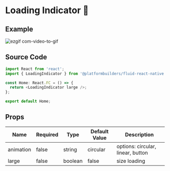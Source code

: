 # Loading Indicator 🔁

## Example

![ezgif com-video-to-gif](https://user-images.githubusercontent.com/44801113/81099998-2869d900-8ee2-11ea-9b81-f3df2a34bcd9.gif)

## Source Code

```js
import React from 'react';
import { LoadingIndicator } from '@platformbuilders/fluid-react-native';

const Home: React.FC = () => {
  return <LoadingIndicator large />;
};

export default Home;
```

## Props

| Name      | Required | Type    | Default Value | Description                       |
| --------- | -------- | ------- | ------------- | --------------------------------- |
| animation | false    | string  | circular      | options: circular, linear, button |
| large     | false    | boolean | false         | size loading                      |
